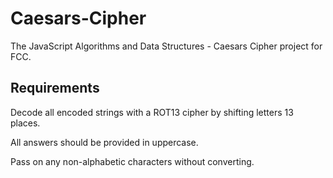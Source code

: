 # Caesars-Cipher
The JavaScript Algorithms and Data Structures - Caesars Cipher project for FCC.

## Requirements
Decode all encoded strings with a ROT13 cipher by shifting letters 13 places.

All answers should be provided in uppercase.

Pass on any non-alphabetic characters without converting.
